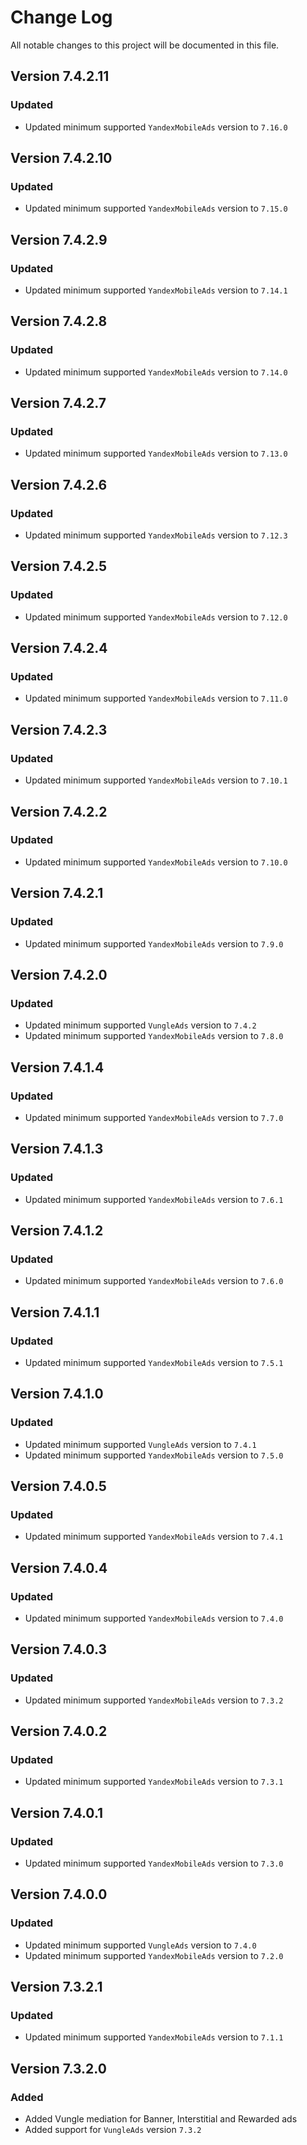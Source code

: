 # Change Log

All notable changes to this project will be documented in this file.

## Version 7.4.2.11

### Updated

- Updated minimum supported `YandexMobileAds` version to `7.16.0`

## Version 7.4.2.10

### Updated

- Updated minimum supported `YandexMobileAds` version to `7.15.0`

## Version 7.4.2.9

### Updated

- Updated minimum supported `YandexMobileAds` version to `7.14.1`

## Version 7.4.2.8

### Updated

- Updated minimum supported `YandexMobileAds` version to `7.14.0`

## Version 7.4.2.7

### Updated

- Updated minimum supported `YandexMobileAds` version to `7.13.0`

## Version 7.4.2.6

### Updated

- Updated minimum supported `YandexMobileAds` version to `7.12.3`

## Version 7.4.2.5

### Updated

- Updated minimum supported `YandexMobileAds` version to `7.12.0`

## Version 7.4.2.4

### Updated

- Updated minimum supported `YandexMobileAds` version to `7.11.0`

## Version 7.4.2.3

### Updated

- Updated minimum supported `YandexMobileAds` version to `7.10.1`

## Version 7.4.2.2

### Updated

- Updated minimum supported `YandexMobileAds` version to `7.10.0`

## Version 7.4.2.1

### Updated

- Updated minimum supported `YandexMobileAds` version to `7.9.0`

## Version 7.4.2.0

### Updated

- Updated minimum supported `VungleAds` version to `7.4.2`
- Updated minimum supported `YandexMobileAds` version to `7.8.0`

## Version 7.4.1.4

### Updated

- Updated minimum supported `YandexMobileAds` version to `7.7.0`

## Version 7.4.1.3

### Updated

- Updated minimum supported `YandexMobileAds` version to `7.6.1`

## Version 7.4.1.2

### Updated

- Updated minimum supported `YandexMobileAds` version to `7.6.0`

## Version 7.4.1.1

### Updated

- Updated minimum supported `YandexMobileAds` version to `7.5.1`

## Version 7.4.1.0

### Updated

- Updated minimum supported `VungleAds` version to `7.4.1`
- Updated minimum supported `YandexMobileAds` version to `7.5.0`

## Version 7.4.0.5

### Updated

- Updated minimum supported `YandexMobileAds` version to `7.4.1`

## Version 7.4.0.4

### Updated

- Updated minimum supported `YandexMobileAds` version to `7.4.0`

## Version 7.4.0.3

### Updated

- Updated minimum supported `YandexMobileAds` version to `7.3.2`

## Version 7.4.0.2

### Updated

- Updated minimum supported `YandexMobileAds` version to `7.3.1`

## Version 7.4.0.1

### Updated

- Updated minimum supported `YandexMobileAds` version to `7.3.0`

## Version 7.4.0.0

### Updated

- Updated minimum supported `VungleAds` version to `7.4.0`
- Updated minimum supported `YandexMobileAds` version to `7.2.0`

## Version 7.3.2.1

### Updated

- Updated minimum supported `YandexMobileAds` version to `7.1.1`

## Version 7.3.2.0

### Added

- Added Vungle mediation for Banner, Interstitial and Rewarded ads
- Added support for `VungleAds` version `7.3.2`
